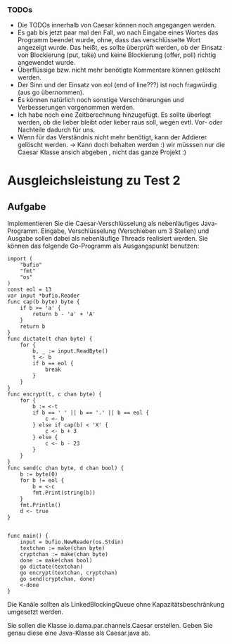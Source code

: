 ### TODOs ###

* Die TODOs innerhalb von Caesar können noch angegangen werden.
* Es gab bis jetzt paar mal den Fall, wo nach Eingabe eines Wortes das Programm beendet wurde, ohne, dass das verschlüsselte Wort angezeigt wurde. Das heißt, es sollte überprüft werden, ob der Einsatz von Blockierung (put, take) und keine Blockierung (offer, poll) richtig angewendet wurde.
* Überflüssige bzw. nicht mehr benötigte Kommentare können gelöscht werden.
* Der Sinn und der Einsatz von eol (end of line???) ist noch fragwürdig (aus go übernommen).
* Es können natürlich noch sonstige Verschönerungen und Verbesserungen vorgenommen werden.
* Ich habe noch eine Zeitberechnung hinzugefügt. Es sollte überlegt werden, ob die lieber bleibt oder lieber raus soll, wegen evtl. Vor- oder Nachteile dadurch für uns.
* Wenn für das Verständnis nicht mehr benötigt, kann der Addierer gelöscht werden.
-> Kann doch behalten werden :) wir müsssen nur die Caesar Klasse ansich abgeben , nicht das ganze Projekt :)

# Ausgleichsleistung zu Test 2 #

## Aufgabe ##

Implementieren Sie die Caesar-Verschlüsselung als nebenläufiges Java-Programm. Eingabe, Verschlüsselung (Verschieben um 3 Stellen) und Ausgabe sollen dabei als nebenläufige Threads realisiert werden. Sie können das folgende Go-Programm als Ausgangspunkt benutzen:

```package main
import (
	"bufio"
	"fmt"
	"os"
)
const eol = 13
var input *bufio.Reader
func cap(b byte) byte {
	if b >= 'a' {
		return b - 'a' + 'A'
	}
	return b
}
func dictate(t chan byte) {
	for {
		b, _ := input.ReadByte()
		t <- b
		if b == eol {
			break
		}
	}
}
func encrypt(t, c chan byte) {
	for {
		b := <-t
		if b == ' ' || b == '.' || b == eol {
			c <- b
		} else if cap(b) < 'X' {
			c <- b + 3
		} else {
			c <- b - 23
		}
	}
}
func send(c chan byte, d chan bool) {
	b := byte(0)
	for b != eol {
		b = <-c
		fmt.Print(string(b))
	}
	fmt.Println()
	d <- true
}


func main() {
	input = bufio.NewReader(os.Stdin)
	textchan := make(chan byte)
	cryptchan := make(chan byte)
	done := make(chan bool)
	go dictate(textchan)
	go encrypt(textchan, cryptchan)
	go send(cryptchan, done)
	<-done
}
```

Die Kanäle sollten als LinkedBlockingQueue ohne Kapazitätsbeschränkung umgesetzt werden.

Sie sollen die Klasse io.dama.par.channels.Caesar erstellen. Geben Sie genau diese eine Java-Klasse als Caesar.java ab.
